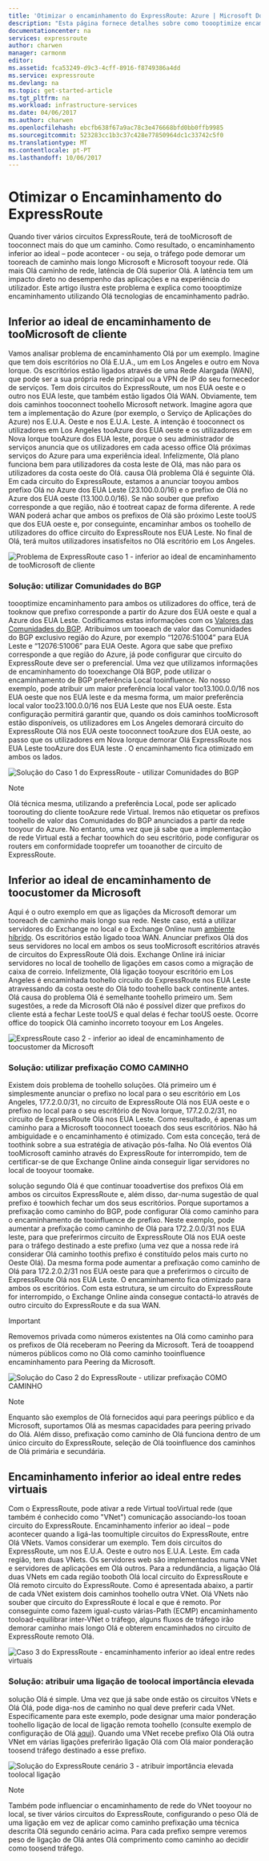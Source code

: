 ```yaml
---
title: 'Otimizar o encaminhamento do ExpressRoute: Azure | Microsoft Docs'
description: "Esta página fornece detalhes sobre como toooptimize encaminhamento quando tem mais do que uma ExpressRoute circuitos que estabelecer ligação entre a Microsoft e a sua rede empresarial."
documentationcenter: na
services: expressroute
author: charwen
manager: carmonm
editor: 
ms.assetid: fca53249-d9c3-4cff-8916-f8749386a4dd
ms.service: expressroute
ms.devlang: na
ms.topic: get-started-article
ms.tgt_pltfrm: na
ms.workload: infrastructure-services
ms.date: 04/06/2017
ms.author: charwen
ms.openlocfilehash: ebcfb638f67a9ac78c3e476668bfd0bb0ffb9985
ms.sourcegitcommit: 523283cc1b3c37c428e77850964dc1c33742c5f0
ms.translationtype: MT
ms.contentlocale: pt-PT
ms.lasthandoff: 10/06/2017
---
```

# <a name="optimize-expressroute-routing"></a>Otimizar o Encaminhamento do ExpressRoute
Quando tiver vários circuitos ExpressRoute, terá de tooMicrosoft de tooconnect mais do que um caminho. Como resultado, o encaminhamento inferior ao ideal – pode acontecer - ou seja, o tráfego pode demorar um tooreach de caminho mais longo Microsoft e Microsoft tooyour rede. Olá mais Olá caminho de rede, latência de Olá superior Olá. A latência tem um impacto direto no desempenho das aplicações e na experiência do utilizador. Este artigo ilustra este problema e explica como toooptimize encaminhamento utilizando Olá tecnologias de encaminhamento padrão.

## <a name="suboptimal-routing-from-customer-toomicrosoft"></a>Inferior ao ideal de encaminhamento de tooMicrosoft de cliente
Vamos analisar problema de encaminhamento Olá por um exemplo. Imagine que tem dois escritórios no Olá E.U.A., um em Los Angeles e outro em Nova Iorque. Os escritórios estão ligados através de uma Rede Alargada (WAN), que pode ser a sua própria rede principal ou a VPN de IP do seu fornecedor de serviços. Tem dois circuitos do ExpressRoute, um nos EUA oeste e o outro nos EUA leste, que também estão ligados Olá WAN. Obviamente, tem dois caminhos tooconnect toohello Microsoft network. Imagine agora que tem a implementação do Azure (por exemplo, o Serviço de Aplicações do Azure) nos E.U.A. Oeste e nos E.U.A. Leste. A intenção é tooconnect os utilizadores em Los Angeles tooAzure dos EUA oeste e os utilizadores em Nova Iorque tooAzure dos EUA leste, porque o seu administrador de serviços anuncia que os utilizadores em cada acesso office Olá próximas serviços do Azure para uma experiência ideal. Infelizmente, Olá plano funciona bem para utilizadores da costa leste de Olá, mas não para os utilizadores da costa oeste do Olá. causa Olá problema Olá é seguinte Olá. Em cada circuito do ExpressRoute, estamos a anunciar tooyou ambos prefixo Olá no Azure dos EUA Leste (23.100.0.0/16) e o prefixo de Olá no Azure dos EUA oeste (13.100.0.0/16). Se não souber que prefixo corresponde a que região, não é tootreat capaz de forma diferente. A rede WAN poderá achar que ambos os prefixos de Olá são próximo Leste tooUS que dos EUA oeste e, por conseguinte, encaminhar ambos os toohello de utilizadores do office circuito do ExpressRoute nos EUA Leste. No final de Olá, terá muitos utilizadores insatisfeitos no Olá escritório em Los Angeles.

![Problema de ExpressRoute caso 1 - inferior ao ideal de encaminhamento de tooMicrosoft de cliente](./media/expressroute-optimize-routing/expressroute-case1-problem.png)

### <a name="solution-use-bgp-communities"></a>Solução: utilizar Comunidades do BGP
toooptimize encaminhamento para ambos os utilizadores do office, terá de tooknow que prefixo corresponde a partir do Azure dos EUA oeste e qual a Azure dos EUA Leste. Codificamos estas informações com os [Valores das Comunidades do BGP](expressroute-routing.md). Atribuímos um tooeach de valor das Comunidades do BGP exclusivo região do Azure, por exemplo “12076:51004” para EUA Leste e “12076:51006” para EUA Oeste. Agora que sabe que prefixo corresponde a que região do Azure, já pode configurar que circuito do ExpressRoute deve ser o preferencial. Uma vez que utilizamos informações de encaminhamento do tooexchange Olá BGP, pode utilizar o encaminhamento de BGP preferência Local tooinfluence. No nosso exemplo, pode atribuir um maior preferência local valor too13.100.0.0/16 nos EUA oeste que nos EUA leste e da mesma forma, um maior preferência local valor too23.100.0.0/16 nos EUA Leste que nos EUA oeste. Esta configuração permitirá garantir que, quando os dois caminhos tooMicrosoft estão disponíveis, os utilizadores em Los Angeles demorará circuito do ExpressRoute Olá nos EUA oeste tooconnect tooAzure dos EUA oeste, ao passo que os utilizadores em Nova Iorque demorar Olá ExpressRoute nos EUA Leste tooAzure dos EUA leste . O encaminhamento fica otimizado em ambos os lados. 

![Solução do Caso 1 do ExpressRoute - utilizar Comunidades do BGP](./media/expressroute-optimize-routing/expressroute-case1-solution.png)

> [!NOTE]
> Olá técnica mesma, utilizando a preferência Local, pode ser aplicado toorouting do cliente tooAzure rede Virtual. Iremos não etiquetar os prefixos toohello de valor das Comunidades do BGP anunciados a partir da rede tooyour do Azure. No entanto, uma vez que já sabe que a implementação de rede Virtual está a fechar toowhich do seu escritório, pode configurar os routers em conformidade tooprefer um tooanother de circuito de ExpressRoute.
>
>

## <a name="suboptimal-routing-from-microsoft-toocustomer"></a>Inferior ao ideal de encaminhamento de toocustomer da Microsoft
Aqui é o outro exemplo em que as ligações da Microsoft demorar um tooreach de caminho mais longo sua rede. Neste caso, está a utilizar servidores do Exchange no local e o Exchange Online num [ambiente híbrido](https://technet.microsoft.com/library/jj200581%28v=exchg.150%29.aspx). Os escritórios estão ligado tooa WAN. Anunciar prefixos Olá dos seus servidores no local em ambos os seus tooMicrosoft escritórios através de circuitos do ExpressRoute Olá dois. Exchange Online irá iniciar servidores no local de toohello de ligações em casos como a migração de caixa de correio. Infelizmente, Olá ligação tooyour escritório em Los Angeles é encaminhada toohello circuito do ExpressRoute nos EUA Leste atravessando da costa oeste do Olá todo toohello back continente antes. Olá causa do problema Olá é semelhante toohello primeiro um. Sem sugestões, a rede da Microsoft Olá não é possível dizer que prefixos do cliente está a fechar Leste tooUS e qual delas é fechar tooUS oeste. Ocorre office do toopick Olá caminho incorreto tooyour em Los Angeles.

![ExpressRoute caso 2 - inferior ao ideal de encaminhamento de toocustomer da Microsoft](./media/expressroute-optimize-routing/expressroute-case2-problem.png)

### <a name="solution-use-as-path-prepending"></a>Solução: utilizar prefixação COMO CAMINHO
Existem dois problema de toohello soluções. Olá primeiro um é simplesmente anunciar o prefixo no local para o seu escritório em Los Angeles, 177.2.0.0/31, no circuito de ExpressRoute Olá nos EUA oeste e o prefixo no local para o seu escritório de Nova Iorque, 177.2.0.2/31, no circuito de ExpressRoute Olá nos EUA Leste. Como resultado, é apenas um caminho para a Microsoft tooconnect tooeach dos seus escritórios. Não há ambiguidade e o encaminhamento é otimizado. Com esta conceção, terá de toothink sobre a sua estratégia de ativação pós-falha. No Olá eventos Olá tooMicrosoft caminho através do ExpressRoute for interrompido, tem de certificar-se de que Exchange Online ainda conseguir ligar servidores no local de tooyour toomake. 

solução segundo Olá é que continuar tooadvertise dos prefixos Olá em ambos os circuitos ExpressRoute e, além disso, dar-numa sugestão de qual prefixo é toowhich fechar um dos seus escritórios. Porque suportamos a prefixação como caminho do BGP, pode configurar Olá como caminho para o encaminhamento de tooinfluence de prefixo. Neste exemplo, pode aumentar a prefixação como caminho de Olá para 172.2.0.0/31 nos EUA leste, para que preferirmos circuito de ExpressRoute Olá nos EUA oeste para o tráfego destinado a este prefixo (uma vez que a nossa rede irá considerar Olá caminho toothis prefixo é constituído pelos mais curto no Oeste Olá). Da mesma forma pode aumentar a prefixação como caminho de Olá para 172.2.0.2/31 nos EUA oeste para que a preferirmos o circuito de ExpressRoute Olá nos EUA Leste. O encaminhamento fica otimizado para ambos os escritórios. Com esta estrutura, se um circuito do ExpressRoute for interrompido, o Exchange Online ainda consegue contactá-lo através de outro circuito do ExpressRoute e da sua WAN. 

> [!IMPORTANT]
> Removemos privada como números existentes na Olá como caminho para os prefixos de Olá receberam no Peering da Microsoft. Terá de tooappend números públicos como no Olá como caminho tooinfluence encaminhamento para Peering da Microsoft.
> 
> 

![Solução do Caso 2 do ExpressRoute - utilizar prefixação COMO CAMINHO](./media/expressroute-optimize-routing/expressroute-case2-solution.png)

> [!NOTE]
> Enquanto são exemplos de Olá fornecidos aqui para peerings público e da Microsoft, suportamos Olá as mesmas capacidades para peering privado do Olá. Além disso, prefixação como caminho de Olá funciona dentro de um único circuito do ExpressRoute, seleção de Olá tooinfluence dos caminhos de Olá primária e secundária.
> 
> 

## <a name="suboptimal-routing-between-virtual-networks"></a>Encaminhamento inferior ao ideal entre redes virtuais
Com o ExpressRoute, pode ativar a rede Virtual tooVirtual rede (que também é conhecido como "VNet") comunicação associando-los tooan circuito do ExpressRoute. Encaminhamento inferior ao ideal – pode acontecer quando a ligá-las toomultiple circuitos do ExpressRoute, entre Olá VNets. Vamos considerar um exemplo. Tem dois circuitos do ExpressRoute, um nos E.U.A. Oeste e outro nos E.U.A. Leste. Em cada região, tem duas VNets. Os servidores web são implementados numa VNet e servidores de aplicações em Olá outros. Para a redundância, a ligação Olá duas VNets em cada região tooboth Olá local circuito do ExpressRoute e Olá remoto circuito do ExpressRoute. Como é apresentada abaixo, a partir de cada VNet existem dois caminhos toohello outra VNet. Olá VNets não souber que circuito do ExpressRoute é local e que é remoto. Por conseguinte como fazem igual-custo várias-Path (ECMP) encaminhamento tooload-equilibrar inter-VNet o tráfego, alguns fluxos de tráfego irão demorar caminho mais longo Olá e obterem encaminhados no circuito de ExpressRoute remoto Olá.

![Caso 3 do ExpressRoute - encaminhamento inferior ao ideal entre redes virtuais](./media/expressroute-optimize-routing/expressroute-case3-problem.png)

### <a name="solution-assign-a-high-weight-toolocal-connection"></a>Solução: atribuir uma ligação de toolocal importância elevada
solução Olá é simple. Uma vez que já sabe onde estão os circuitos VNets e Olá Olá, pode diga-nos de caminho no qual deve preferir cada VNet. Especificamente para este exemplo, pode designar uma maior ponderação toohello ligação de local de ligação remota toohello (consulte exemplo de configuração de Olá [aqui](expressroute-howto-linkvnet-arm.md#modify-a-virtual-network-connection)). Quando uma VNet recebe prefixo Olá Olá outra VNet em várias ligações preferirão ligação Olá com Olá maior ponderação toosend tráfego destinado a esse prefixo.

![Solução do ExpressRoute cenário 3 - atribuir importância elevada toolocal ligação](./media/expressroute-optimize-routing/expressroute-case3-solution.png)

> [!NOTE]
> Também pode influenciar o encaminhamento de rede do VNet tooyour no local, se tiver vários circuitos do ExpressRoute, configurando o peso Olá de uma ligação em vez de aplicar como caminho prefixação uma técnica descrita Olá segundo cenário acima. Para cada prefixo sempre veremos peso de ligação de Olá antes Olá comprimento como caminho ao decidir como toosend tráfego.
>
>
